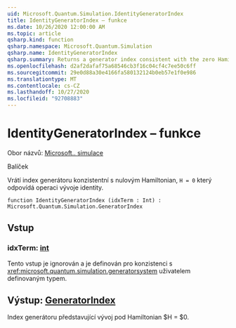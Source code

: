 ```yaml
---
uid: Microsoft.Quantum.Simulation.IdentityGeneratorIndex
title: IdentityGeneratorIndex – funkce
ms.date: 10/26/2020 12:00:00 AM
ms.topic: article
qsharp.kind: function
qsharp.namespace: Microsoft.Quantum.Simulation
qsharp.name: IdentityGeneratorIndex
qsharp.summary: Returns a generator index consistent with the zero Hamiltonian, `H = 0`, which corresponds to the identity evolution operation.
ms.openlocfilehash: d2af2dafaf75a68546cb3f16c04cf4c7ee50c6ff
ms.sourcegitcommit: 29e0d88a30e4166fa580132124b0eb57e1f0e986
ms.translationtype: MT
ms.contentlocale: cs-CZ
ms.lasthandoff: 10/27/2020
ms.locfileid: "92708883"
---
```

# <a name="identitygeneratorindex-function"></a>IdentityGeneratorIndex – funkce

Obor názvů: [Microsoft.. simulace](xref:Microsoft.Quantum.Simulation)

Balíček [](https://nuget.org/packages/)


Vrátí index generátoru konzistentní s nulovým Hamiltonian, `H = 0` který odpovídá operaci vývoje identity.

```qsharp
function IdentityGeneratorIndex (idxTerm : Int) : Microsoft.Quantum.Simulation.GeneratorIndex
```


## <a name="input"></a>Vstup

### <a name="idxterm--int"></a>idxTerm: [int](xref:microsoft.quantum.lang-ref.int)

Tento vstup je ignorován a je definován pro konzistenci s <xref:microsoft.quantum.simulation.generatorsystem> uživatelem definovaným typem.



## <a name="output--generatorindex"></a>Výstup: [GeneratorIndex](xref:Microsoft.Quantum.Simulation.GeneratorIndex)

Index generátoru představující vývoj pod Hamiltonian $H = $0.